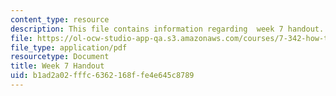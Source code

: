 ```yaml
---
content_type: resource
description: This file contains information regarding  week 7 handout.
file: https://ol-ocw-studio-app-qa.s3.amazonaws.com/courses/7-342-how-to-build-an-animal-cell-fate-and-identity-in-development-and-disease-fall-2017/b1ad2a02fffc6362168ffe4e645c8789_MIT7_342F17_Week_7_handout.pdf
file_type: application/pdf
resourcetype: Document
title: Week 7 Handout
uid: b1ad2a02-fffc-6362-168f-fe4e645c8789
---
```

